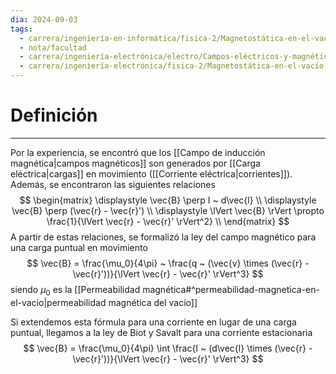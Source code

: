 ```yaml
---
dia: 2024-09-03
tags:
  - carrera/ingeniería-en-informática/fisica-2/Magnetostática-en-el-vacío
  - nota/facultad
  - carrera/ingeniería-electrónica/electro/Campos-eléctricos-y-magnéticos
  - carrera/ingeniería-electrónica/fisica-2/Magnetostática-en-el-vacío
---
```

# Definición
---
Por la experiencia, se encontró que los [[Campo de inducción magnética|campos magnéticos]] son generados por [[Carga eléctrica|cargas]] en movimiento ([[Corriente eléctrica|corrientes]]). Además, se encontraron las siguientes relaciones $$ \begin{matrix} 
\displaystyle \vec{B} \perp I ~ d\vec{l} \\
\displaystyle \vec{B} \perp (\vec{r} - \vec{r}') \\
\displaystyle \lVert \vec{B} \rVert \propto \frac{1}{\lVert \vec{r} - \vec{r}' \rVert^2} \\
\end{matrix} $$
A partir de estas relaciones, se formalizó la ley del campo magnético para una carga puntual en movimiento $$ \vec{B} = \frac{\mu_0}{4\pi} ~ \frac{q ~ (\vec{v} \times (\vec{r} - \vec{r}'))}{\lVert \vec{r} - \vec{r}' \rVert^3} $$ siendo $\mu_0$ es la [[Permeabilidad magnética#^permeabilidad-magnetica-en-el-vacio|permeabilidad magnética del vacío]]

Si extendemos esta fórmula para una corriente en lugar de una carga puntual, llegamos a la ley de Biot y Savalt para una corriente estacionaria $$ \vec{B} = \frac{\mu_0}{4\pi} \int \frac{I ~ (d\vec{l} \times (\vec{r} - \vec{r}'))}{\lVert \vec{r} - \vec{r}' \rVert^3} $$
